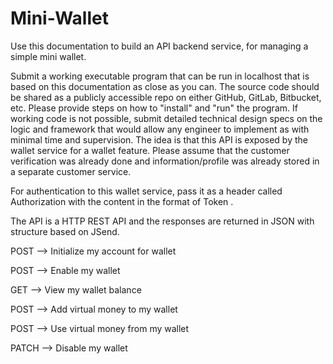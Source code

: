 # Mini-Wallet

Use this documentation to build an API backend service, for managing a simple mini wallet. 

Submit a working executable program that can be run in localhost that is based on this documentation as close as you can. The source code should be shared as a publicly accessible repo on either GitHub, GitLab, Bitbucket, etc. Please provide steps on how to "install" and "run" the program.
If working code is not possible, submit detailed technical design specs on the logic and framework that would allow any engineer to implement as with minimal time and supervision.
The idea is that this API is exposed by the wallet service for a wallet feature. Please assume that the customer verification was already done and information/profile was already stored in a separate customer service.

For authentication to this wallet service, pass it as a header called Authorization with the content in the format of Token <my token>.

The API is a HTTP REST API and the responses are returned in JSON with structure based on JSend.
  
POST --> Initialize my account for wallet

POST --> Enable my wallet

GET --> View my wallet balance

POST --> Add virtual money to my wallet

POST --> Use virtual money from my wallet

PATCH --> Disable my wallet
